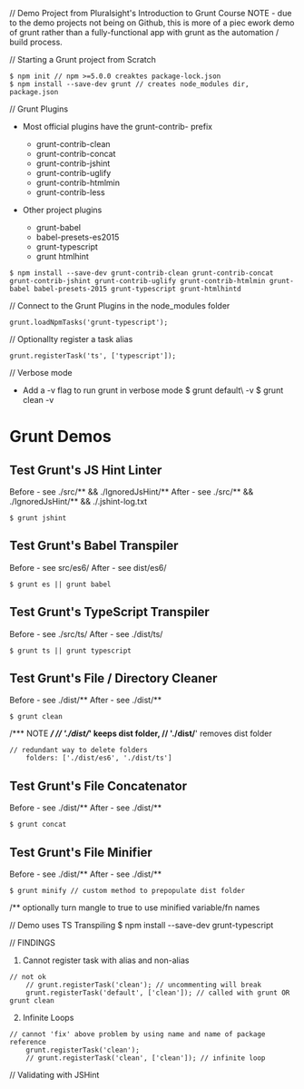 // Demo Project from Pluralsight's Introduction to Grunt  Course
NOTE - due to the demo projects not being on Github, this is more of a piec ework demo of grunt rather than a fully-functional app with grunt as the automation / build process.


// Starting a Grunt project from Scratch
```
$ npm init // npm >=5.0.0 creaktes package-lock.json
$ npm install --save-dev grunt // creates node_modules dir, package.json
```


// Grunt Plugins
* Most official plugins have the grunt-contrib- prefix
    * grunt-contrib-clean
    * grunt-contrib-concat
    * grunt-contrib-jshint
    * grunt-contrib-uglify
    * grunt-contrib-htmlmin
    * grunt-contrib-less

* Other project plugins
    * grunt-babel
    * babel-presets-es2015
    * grunt-typescript
    * grunt htmlhint

```
$ npm install --save-dev grunt-contrib-clean grunt-contrib-concat grunt-contrib-jshint grunt-contrib-uglify grunt-contrib-htmlmin grunt-babel babel-presets-2015 grunt-typescript grunt-htmlhintd
```

// Connect to the Grunt Plugins in the node_modules folder
```
grunt.loadNpmTasks('grunt-typescript');
```

// Optionallty register a task alias
```
grunt.registerTask('ts', ['typescript']);
```



// Verbose mode 
* Add a -v flag to run grunt in verbose mode
$ grunt default\ -v
$ grunt clean -v

# Grunt Demos

## Test Grunt's JS Hint Linter
Before - see ./src/** && ./IgnoredJsHint/**
After - see ./src/** && ./IgnoredJsHint/** && ./.jshint-log.txt
```
$ grunt jshint
```


## Test Grunt's Babel Transpiler
Before - see src/es6/
After - see dist/es6/
```
$ grunt es || grunt babel
```


## Test Grunt's TypeScript Transpiler
Before - see ./src/ts/
After - see ./dist/ts/
```
$ grunt ts || grunt typescript
```


## Test Grunt's File / Directory Cleaner
Before - see ./dist/**
After - see ./dist/**
```
$ grunt clean
```
/*** NOTE ***/
    // './dist/*' keeps dist folder, 
    // './dist/**' removes dist folder
    
    // redundant way to delete folders
        folders: ['./dist/es6', './dist/ts'] 


## Test Grunt's File Concatenator
Before - see ./dist/**
After - see ./dist/**
```   
$ grunt concat
```


## Test Grunt's File Minifier
Before - see ./dist/**
After - see ./dist/**
```
$ grunt minify // custom method to prepopulate dist folder
```
/** optionally turn mangle to true to use minified variable/fn names


// Demo uses TS Transpiling
$ npm install --save-dev grunt-typescript

// FINDINGS
1. Cannot register task with alias and non-alias
```
// not ok
    // grunt.registerTask('clean'); // uncommenting will break
    grunt.registerTask('default', ['clean']); // called with grunt OR grunt clean
```

2. Infinite Loops
```
// cannot 'fix' above problem by using name and name of package reference
    grunt.registerTask('clean');
    // grunt.registerTask('clean', ['clean']); // infinite loop
```


// Validating with JSHint 

